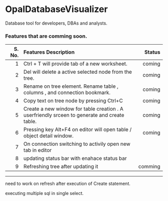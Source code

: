 # OpalDatabaseVisualizer
Database tool for developers,  DBAs and analysts.


### Features that are comming soon.


| S. No.        | Features Description | Status  |
| -------------:|:-------------| -----:|
|1|Ctrl + T will provide tab of a new worksheet. | coming |
|2|Del will delete a active selected node from the tree.|coming |
|3|Rename on tree element. Rename table , columns , and connection bookmark.|coming |
|4|Copy text on tree node by pressing Ctrl+C|coming |
|5|Create a new window for table creation . A userfriendly srceen to generate and create table.|coming |
|6|Pressing key Alt+F4 on editor will open table / object detail window.|coming |
|7|On connection switching to activily open new tab in editor||
|8|updating status bar with enahace status bar||
|9|Refreshing tree after updating it|comming|


---
need to work on refresh after execution of Create statement. 

executing multiple sql in single select.